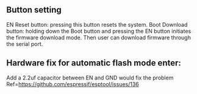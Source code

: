 Button setting
--------------
EN
    Reset button: pressing this button resets the system.
Boot
    Download button: holding down the Boot button and pressing the EN button initiates the firmware download mode. Then user can download firmware through the serial port.


Hardware fix for automatic flash mode enter:
-------------------------------------------
Add a 2.2uf capacitor between EN and GND would fix the problem
Ref=https://github.com/espressif/esptool/issues/136
